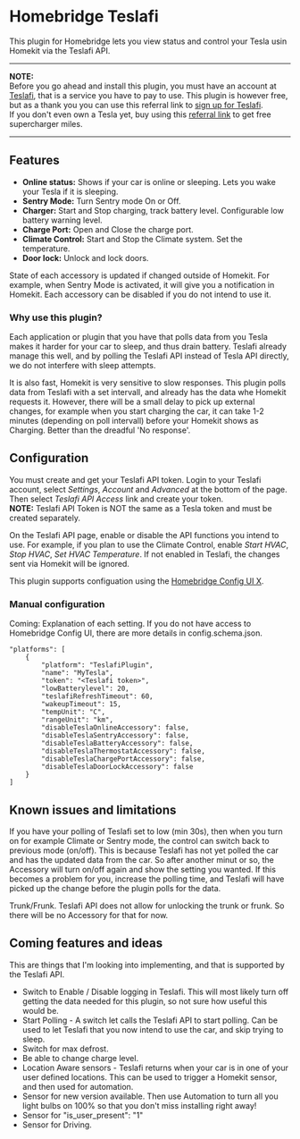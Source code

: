 # Homebridge Teslafi

This plugin for Homebridge lets you view status and control your Tesla usin Homekit via the Teslafi API.  

---
**NOTE:**  
Before you go ahead and install this plugin, you must have an account at [Teslafi](https://about.teslafi.com), that is a service you have to pay to use. This plugin is however free, but as a thank you you can use this referral link to [sign up for Teslafi](https://www.teslafi.com/signup.php?referred=loftux).  
If you don't even own a Tesla yet, buy using this [referral link](https://ts.la/peter18116) to get free supercharger miles.

---

## Features

* **Online status:** Shows if your car is online or sleeping. Lets you wake your Tesla if it is sleeping.
* **Sentry Mode:** Turn Sentry mode On or Off.
* **Charger:** Start and Stop charging, track battery level. Configurable low battery warning level.
* **Charge Port:** Open and Close the charge port.
* **Climate Control:**  Start and Stop the Climate system. Set the temperature.
* **Door lock:** Unlock and lock doors.

State of each accessory is updated if changed outside of Homekit. For example, when Sentry Mode is activated, it will give you a notification in Homekit. Each accessory can be disabled if you do not intend to use it. 

### Why use this plugin?
Each application or plugin that you have that polls data from you Tesla makes it harder for your car to sleep, and thus drain battery. Teslafi already manage this well, and by polling the Teslafi API instead of Tesla API directly, we do not interfere with sleep attempts.

It is also fast, Homekit is very sensitive to slow responses. This plugin polls data from Teslafi with a set intervall, and already has the data whe Homekit requests it. However, there will be a small delay to pick up external changes, for example when you start charging the car, it can take 1-2 minutes (depending on poll intervall) before your Homekit shows as Charging. Better than the dreadful 'No response'.

## Configuration
You must create and get your Teslafi API token. Login to your Teslafi account, select *Settings*, *Account* and *Advanced* at the bottom of the page. Then select *Teslafi API Access* link and create your token.  
**NOTE:** Teslafi API Token is NOT the same as a Tesla token and must be created separately.

On the Teslafi API page, enable or disable the API functions you intend to use. For example, if you plan to use the Climate Control, enable *Start HVAC*, *Stop HVAC*, *Set HVAC Temperature*. If not enabled in Teslafi, the changes sent via Homekit will be ignored.  

This plugin supports configuation using the [Homebridge Config UI X](https://www.npmjs.com/package/homebridge-config-ui-x).

### Manual configuration

Coming: Explanation of each setting. If you do not have access to Homebridge Config UI, there are more details in config.schema.json.

    "platforms": [
        {
            "platform": "TeslafiPlugin",
            "name": "MyTesla",
            "token": "<Teslafi token>",
            "lowBatterylevel": 20,
            "teslafiRefreshTimeout": 60,
            "wakeupTimeout": 15,
            "tempUnit": "C",
            "rangeUnit": "km",
            "disableTeslaOnlineAccessory": false,
            "disableTeslaSentryAccessory": false,
            "disableTeslaBatteryAccessory": false,
            "disableTeslaThermostatAccessory": false,
            "disableTeslaChargePortAccessory": false,
            "disableTeslaDoorLockAccessory": false
        }
    ]
    

## Known issues and limitations
If you have your polling of Teslafi set to low (min 30s), then when you turn on for example Climate or Sentry mode, the control can switch back to previous mode (on/off). This is because Teslafi has not yet polled the car and has the updated data from the car. So after another minut or so, the Accessory will turn on/off again and show the setting you wanted. If this becomes a problem for you, increase the polling time, and Teslafi will have picked up the change before the plugin polls for the data.

Trunk/Frunk. Teslafi API does not allow for unlocking the trunk or frunk. So there will be no Accessory for that for now.

## Coming features and ideas
This are things that I'm looking into implementing, and that is supported by the Teslafi API.

* Switch to Enable / Disable logging in Teslafi. This will most likely turn off getting the data needed for this plugin, so not sure how useful this would be.
* Start Polling - A switch let calls the Teslafi API to start polling. Can be used to let Teslafi that you now intend to use the car, and skip trying to sleep.
* Switch for max defrost.
* Be able to change charge level.
* Location Aware sensors - Teslafi returns when your car is in one of your user defined locations. This can be used to trigger a Homekit sensor, and then used for automation.
* Sensor for new version available. Then use Automation to turn all you light bulbs on 100% so that you don't miss installing right away!
* Sensor for  "is_user_present": "1"
* Sensor for Driving.